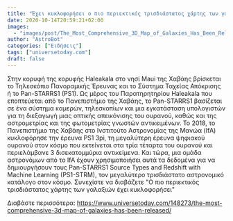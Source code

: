 ```yaml
---
title: "Έχει κυκλοφορήσει ο πιο περιεκτικός τρισδιάστατος χάρτης των γαλαξιών"
date: 2020-10-14T20:59:21+02:00
images:
  - "images/post/The_Most_Comprehensive_3D_Map_of_Galaxies_Has_Been_Released.jpg"
author: "AstroBot"
categories: ["Ειδήσεις"]
tags: ["universetoday.com"]
draft: false
---
```


Στην κορυφή της κορυφής Haleakala στο νησί Maui της Χαβάης βρίσκεται το Τηλεσκόπιο Πανοραμικής Έρευνας και το Σύστημα Ταχείας Απόκρισης ή το Pan-STARRS1 (PS1). Ως μέρος του Παρατηρητηρίου Haleakala που εποπτεύεται από το Πανεπιστήμιο της Χαβάης, το Pan-STARRS1 βασίζεται σε ένα σύστημα καμερών, τηλεσκοπίων και μια εγκατάσταση υπολογιστών για τη διεξαγωγή μιας οπτικής απεικόνισης του ουρανού, καθώς και της αστρομετρίας και της φωτομετρίας γνωστών αντικειμένων. Το 2018, το Πανεπιστήμιο της Χαβάης στο Ινστιτούτο Αστρονομίας της Μανώα (IfA) κυκλοφόρησε την έρευνα PS1 3pi, τη μεγαλύτερη έρευνα ψηφιακού ουρανού στον κόσμο που εκτείνεται στα τρία τέταρτα του ουρανού και περιελάμβανε 3 δισεκατομμύρια αντικείμενα. Και τώρα, μια ομάδα αστρονόμων από το IfA έχουν χρησιμοποιήσει αυτά τα δεδομένα για να δημιουργήσουν τους Pan-STARRS1 Source Types and Redshift with Machine Learning (PS1-STRM), τον μεγαλύτερο τρισδιάστατο αστρονομικό κατάλογο στον κόσμο. Συνεχίστε να διαβάζετε &quot;Ο πιο περιεκτικός τρισδιάστατος χάρτης των γαλαξιών έχει κυκλοφορήσει&quot;

Διαβάστε περισσότερα: https://www.universetoday.com/148273/the-most-comprehensive-3d-map-of-galaxies-has-been-released/

